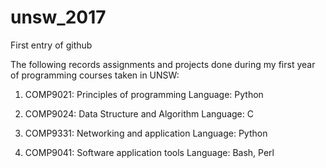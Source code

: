 # unsw_2017
First entry of github

The following records assignments and projects done during my first year of programming courses taken in UNSW:


1. COMP9021: Principles of programming
   Language: Python
   
2. COMP9024: Data Structure and Algorithm
   Language: C
   
3. COMP9331: Networking and application
   Language: Python
   
4. COMP9041: Software application tools
   Language: Bash, Perl
   
   

